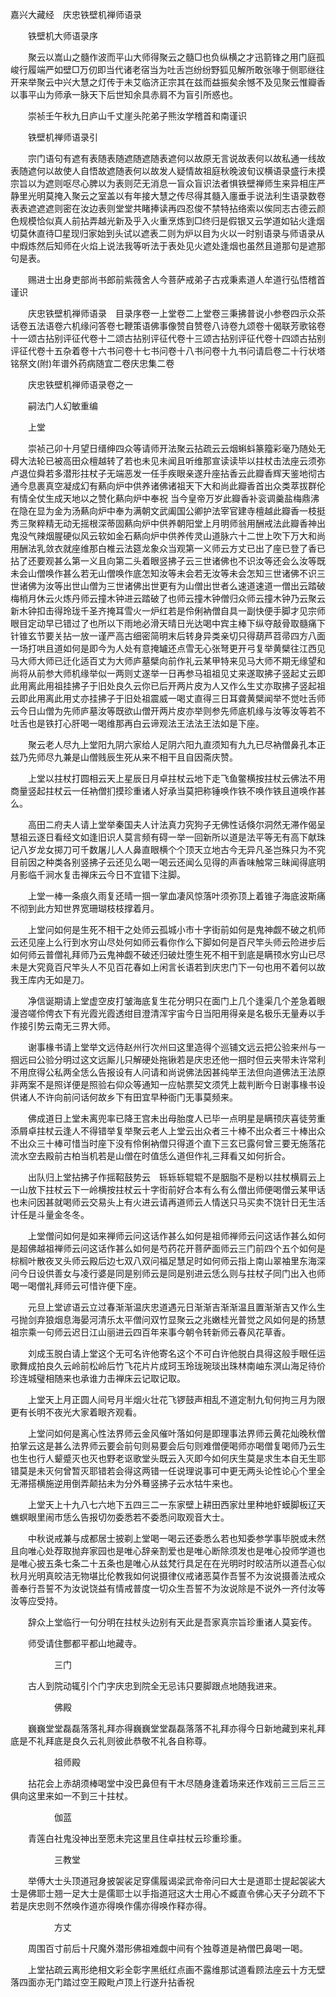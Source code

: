<!-- { "loadSidebar": true } -->
嘉兴大藏经　庆忠铁壁机禅师语录


　　铁壁机大师语录序

　　聚云以嵩山之髓作波而平山大师得聚云之髓□也负纵横之才迅箭锋之用门庭孤峻行履端严如壁□万仞即当代诸老宿当为吐舌岂纷纷野狐见解所敢张喙于侧耶继往开来举聚云中兴大慧之灯传于未艾临济正宗其在兹而益振矣余憾不及见聚云惟瓣香以事平山为师承一脉天下后世知余具赤肩不为盲引所惑也。

　　崇祯壬午秋九日庐山千丈崖头陀弟子熊汝学稽首和南谨识

　　铁壁机禅师语录引

　　宗门语句有遮有表随表随遮随遮随表遮何以故原无言说故表何以故私通一线故表随遮何以故使人自悟故遮随表何以故发人疑情故祖庭秋晚波旬议横语录盛行未摸宗旨以为遮则呕尽心脾以为表则茫无消息一盲众盲识法者惧铁壁禅师生来异相庄严静里光明莫掩入聚云之室盖以有年接大慧之传尽得其髓入廛垂手说法利生语录数卷表表遮遮遮则密在汝边表则堂堂共睹捧读再四忍俊不禁特拈络索以俟同志古德云颜色规模恰似真人前拈弄越光新及乎入火重烹炼到□终归是假银又云学道如钻火逢烟切莫休直待□星现归家始到头试以遮表二则为炉以目为火以一时别语录与师语录从中煆炼然后知师在火焰上说法我等听法于表处见火遮处逢烟也虽然且道那句是遮那句是表。

　　赐进士出身吏部尚书郎前紫薇舍人今菩萨戒弟子古戎秉素道人牟道行弘悟稽首谨识

　　庆忠铁壁机禅师语录　目录序卷一上堂卷二上堂卷三秉拂普说小参卷四示众茶话卷五法语卷六机缘问答卷七鞭策语佛事像赞自赞卷八诗卷九颂卷十偈联芳歌铭卷十一颂古拈别评征代卷十二颂古拈别评征代卷十三颂古拈别评征代卷十四颂古拈别评征代卷十五杂着卷十六书问卷十七书问卷十八书问卷十九书问请启卷二十行状塔铭祭文(附)年谱外药病随宜二卷庆忠集二卷

　　庆忠铁壁机禅师语录卷之一

　　嗣法门人幻敏重编

　　上堂

　　崇祯己卯十月望日缙绅四众等请师开法聚云拈疏云云烟蝌蚪篆籀彩毫乃随处无碍大法轮已被高田众檀越转了若也未见未闻且听维那宣读读毕以拄杖击法座云须弥卢退位舜若多潜形拄杖子无端恶发一任手疾眼亲遂升座拈香云此瓣香辉天鉴地彻古通今息裹真空凝成幻有爇向炉中供养诸佛诸祖天下大和尚此瓣香首出众类萃拔群伦有情全仗生成天地以之赞化爇向炉中奉祝
当今皇帝万岁此瓣香补衮调羹盐梅鼎沸在隐在显为金为汤爇向炉中奉为满朝文武阖国公卿护法宰官建寺檀越此瓣香一枝挺秀三聚粹精无动无摇根深蒂固爇向炉中供养朝阳堂上月明师翁用酬戒法此瓣香神出鬼没气辣烟腥硬似风云软如金石爇向炉中供养传灵山道脉六十二世上吹下万大和尚用酬法乳敛衣就座维那白椎云法筵龙象众当观第一义师云方丈已出了座已登了香已拈了还要观甚么第一义且向第二头着眼竖拂子云三世诸佛也不识汝等还会么汝等既未会山僧唤作甚么若无山僧唤作底怎知汝等未会若无汝等未会怎知三世诸佛不识三世诸佛为汝等出世山僧为三世诸佛出世更有为山僧出世者么速道速道一僧出云踏破梅梢月休云火炼丹师云撞木钟进云踏破了也师云撞木钟僧归众师云撞木钟乃云聚云新木钟扣击得玲珑千圣齐掩耳雪火一炉红若是伶俐衲僧自具一副快便手脚才见宗师眼目定动早已错过了也所以下雨地必滑天晴日光达喝中宾主棒下纵夺敲骨取髓痛下针锥玄节要关拈一放一谨严高古细密简明末后转身异类亲切只得葫芦苕帚四方八面一场打哄且道如何是即今为人处有意掩罏还点雪无心张弩更开弓复举黄檗往江西见马大师大师已迁化适百丈为大师庐墓檗向前作礼云某甲特来见马大师不期无缘望和尚将从前参大师机缘举似一两则丈遂举一日再参马祖祖见丈来遂取拂子竖起丈云即此用离此用祖挂拂子于旧处良久云你已后开两片皮为人又作么生丈亦取拂子竖起祖云即此用离此用丈亦挂拂子于旧处祖震威一喝丈直得三日耳聋黄檗闻举不觉吐舌师云今日山僧为先师庐墓汝等既欲山僧开两片皮亦举则参先师底机缘与汝等汝等若不吐舌也是铁打心肝喝一喝维那再白云谛观法王法法王法如是下座。

　　聚云老人尽九上堂阳九阴六家给人足阴六阳九直须知有九九已尽衲僧鼻孔本正兹乃先师尽九兼是山僧贱辰生死从来不相干且自因斋庆赞。

　　上堂以拄杖打圆相云天上星辰日月卓拄杖云地下走飞鱼鳖横按拄杖云佛法不用商量竖起拄杖云一任衲僧扪摸珍重诸人好承当莫把称锤唤作铁不唤作铁且道唤作甚么。

　　高田二府夫人请上堂举秦国夫人计法真力究狗子无佛性话倏尔洞然无滞作偈呈慧祖云逐日看经文如逢旧识人莫言频有碍一举一回新所以道是法平等无有高下献珠记八岁龙女掷刀可千数屠儿人人鼻直眼横个个顶天立地古今无异凡圣岂殊只为不究目前因之种类各别竖拂子云还见么喝一喝云还闻么见得的声香味触常三昧闻得底明月影临千涧水复击禅床云今日不宜错下注脚。

　　上堂一棒一条痕久雨复还晴一掴一掌血凄风惊落叶须弥顶上着锥子海底波斯痛不彻到此方知世界宽珊瑚枝枝撑着月。

　　上堂问如何是生死不相干之处师云孤城小市十字街前如何是鬼神觑不破之机师云还见座上么行到水穷山尽处何如师云看你作么下脚如何是百尺竿头师云险进步后如何师云普僧礼拜师乃云鬼神觑不破还归破灶堕生死不相干到底是瞒顸水穷山已尽未是大究竟百尺竿头人不见百花春如上闲言长语若到庆忠门下一句也用不着何以故我王库内无如是刀。

　　净信诞期请上堂虚空皮打皱海底复生花分明只在面门上几个逢渠几个差急着眼漫咨嗟伶俜衣下有光霞光霞透绀目澄清浑宇宙今日当阳用得亲是名极乐无量寿以手作接引势云南无三界大师。

　　谢事椽书请上堂举文远侍赵州行次州曰这里造得个巡铺文远云把公验来州与一掴远曰公验分明过这文远厮儿只解硬处拖锹若是庆忠还他一掴时但云夹带未许常利不用庶得公私两全恁么告报设有人问请和尚说佛法因甚纯举王法但向道佛法王法原非两案不是照详便是照验右仰众等通知一应帖票契文须凭上裁判断今日谢事椽书设供诸人不许向前问话何故乡下有田宜早种衙门无事莫频来。

　　佛成道日上堂未离兜率已降王宫未出母胎度人已毕一点明星是瞒顸庆喜徒劳重添屑卓拄杖云逢人不得错举复举聚云老人上堂云出众者三十棒不出众者三十棒出众不出众三十棒可惜当时座下没有伶俐衲僧只得道个直下三玄已露何曾三要无施落花流水空去殿前古柏当机若是山僧在时值恁么道但作礼三拜看又如何折合。

　　出队归上堂拈拂子作摇鞀鼓势云　轹轹轹辊辊不是胭脂不是粉以拄杖横肩云上一山放下拄杖云下一岭横按拄杖云十字街前好合本有么有么僧出师便喝僧云某甲话也未问因甚就喝师云交易头上有火进云请再道师云人情送只马买卖不饶针日无生活计任是斗量金冬冬。

　　上堂僧问如何是如来禅师云问这话作甚么如何是祖师禅师云问这话作甚么如何是超佛越祖禅师云问这话作甚么如何是芍药花开菩萨面师云三门前四个五个如何是棕榈叶散夜叉头师云殿后边七双八双问福足慧足时如何师云指上南山翠袖里东海深问今日设供善女与凌行婆是同是别师云是同是别进云恁么则与拄杖子同门出入也师喝一喝僧礼拜师云可惜许便下座。

　　元旦上堂谚语云立过春渐渐温庆忠道遇元日渐渐吉渐渐温且置渐渐吉又作么生弓抛剑弃狼烟息海晏河清乐太平僧问双竹显聚云之兆嫩桂光普觉之风如何是的扬慧祖宗乘一句师云迟日江山丽进云四百年来事今朝令转新师云春风花草香。

　　刘成玉脱白请上堂这个无可名许他寄名这个不可白许他脱白具得这般手眼任运歌舞成拍良久云岭前松岭后竹飞花片片成珂玉玲珑琬琰出珠林南岫东溟山海足待价珍连城璧相随来也承谁力击禅床云记取记取。

　　上堂天上月正圆人间号月半烟火壮花飞锣鼓声相乱不道定制九旬何拘三月为限更有长明不夜光大家着眼齐观看。

　　上堂问如何是离心性法界师云金风催叶落如何是即理事法界师云黄花灿晚秋僧拍掌云这是甚么法界师云要会前句则易要会后句则难僧便喝师亦喝僧复喝师乃云生也生也行人颦蹙灭也灭也野老讴歌堂头既云入灭即今如何庆生莫是求生本自无生耶错莫是未灭何曾暂灭耶错若会得这两错一任说理说事可中更无两头论性论心个里全无滞搭横施逆用倒弄颠拈未为分外蓦竖拂子云水牯牛来也。

　　上堂天上十九八七六地下五四三二一东家壁上耕田西家灶里种地虾蟆脚板辽天蟭螟眼里闹市恁么告报切勿委悉若不委悉问取观音大士。

　　中秋说戒兼与成都居士披剃上堂喝一喝云还委悉么若也知委参学事毕脱或未然且向唯心处荐取抛弃家园也是唯心辞亲割爱也是唯心断除须发也是唯心投师学道也是唯心披五条七条二十五条也是唯心从兹梵行具足在在光明时时皎洁所以道吾心似秋月光明真皎洁无物堪比伦教我如何说摄律仪戒诸恶莫作吾誓不为汝说摄善法戒众善奉行吾誓不为汝说饶益有情戒普度一切众生吾誓不为汝说除是不说外一齐付汝等汝等应受持。

　　辞众上堂临行一句分明在拄杖头边别有天此是吾家真宗旨珍重诸人莫妄传。

　　师受请住酆都平都山地藏寺。

　　　　　三门

　　古人到院动辄引个门字庆忠到院全无忌讳只要脚跟点地随我进来。

　　　　　佛殿

　　巍巍堂堂磊磊落落礼拜亦得巍巍堂堂磊磊落落不礼拜亦得今日新地藏到来礼拜底是不礼拜底是良久云礼则彼此恭敬不礼各自称尊。

　　　　　祖师殿

　　拈花会上赤胡须棒喝堂中没巴鼻但有干木尽随身逢着场来还作戏前三三后三三俱向这里来如一不到三十拄杖。

　　　　　伽蓝

　　青莲白社鬼没神出至愿未完这里且住卓拄杖云珍重珍重。

　　　　　三教堂

　　举傅大士头顶道冠身披袈裟足穿儒履谒梁武帝帝问曰大士是道耶士提起袈裟大士是佛耶士翘一足大士是儒耶士以手指道冠这大士用心不臧直令佛心天子分疏不下若是庆忠则不然唤作道亦得唤作儒亦得唤作释亦得。

　　　　　方丈

　　周围百寸前后十尺魔外潜形佛祖难觑中间有个独尊道是衲僧巴鼻喝一喝。

　　上堂拈疏云离形绝相文彩全彰字黑纸红点画不露维那试道看顾法座云十方无壁落四面亦无门踏过空王殿毗卢顶上行遂升拈香祝
